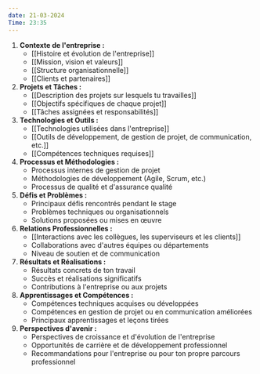 ```yaml
---
date: 21-03-2024
Time: 23:35
---
```

1. **Contexte de l'entreprise :**
    - [[Histoire et évolution de l'entreprise]]
    - [[Mission, vision et valeurs]]
    - [[Structure organisationnelle]]
    - [[Clients et partenaires]]
2. **Projets et Tâches :**
    - [[Description des projets sur lesquels tu travailles]]
    - [[Objectifs spécifiques de chaque projet]]
    - [[Tâches assignées et responsabilités]]
3. **Technologies et Outils :**
    - [[Technologies utilisées dans l'entreprise]]
    - [[Outils de développement, de gestion de projet, de communication, etc.]]
    - [[Compétences techniques requises]]
4. **Processus et Méthodologies :**
    - Processus internes de gestion de projet
    - Méthodologies de développement (Agile, Scrum, etc.)
    - Processus de qualité et d'assurance qualité
5. **Défis et Problèmes :**
    - Principaux défis rencontrés pendant le stage
    - Problèmes techniques ou organisationnels
    - Solutions proposées ou mises en œuvre
6. **Relations Professionnelles :**
    - [[Interactions avec les collègues, les superviseurs et les clients]]
    - Collaborations avec d'autres équipes ou départements
    - Niveau de soutien et de communication
7. **Résultats et Réalisations :**
    - Résultats concrets de ton travail
    - Succès et réalisations significatifs
    - Contributions à l'entreprise ou aux projets
8. **Apprentissages et Compétences :**
    - Compétences techniques acquises ou développées
    - Compétences en gestion de projet ou en communication améliorées
    - Principaux apprentissages et leçons tirées
9. **Perspectives d'avenir :**
    - Perspectives de croissance et d'évolution de l'entreprise
    - Opportunités de carrière et de développement professionnel
    - Recommandations pour l'entreprise ou pour ton propre parcours professionnel
